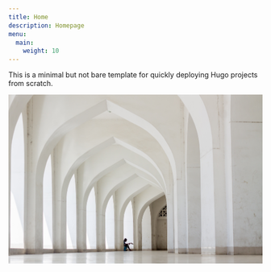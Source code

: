 ```yaml
---
title: Home
description: Homepage
menu:
  main:
    weight: 10
---
```


This is a minimal but not bare template for quickly deploying Hugo projects from scratch.


![[Inside view of Baitul Mukarram National Mosque, Dhaka, Bangladesh.](https://commons.wikimedia.org/wiki/File:%E0%A6%AC%E0%A6%BE%E0%A6%AF%E0%A6%BC%E0%A6%A4%E0%A7%81%E0%A6%B2_%E0%A6%AE%E0%A7%8B%E0%A6%95%E0%A6%BE%E0%A6%B0%E0%A6%B0%E0%A6%AE.jpg)](বায়তুল_মোকাররম.jpg)
